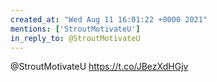 ```yaml
---
created_at: "Wed Aug 11 16:01:22 +0000 2021"
mentions: ['StroutMotivateU']
in_reply_to: @StroutMotivateU
---
```


@StroutMotivateU https://t.co/JBezXdHGjv